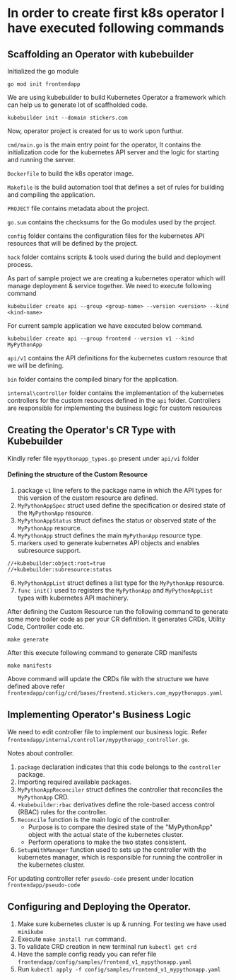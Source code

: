 # In order to create first k8s operator I have executed following commands

## Scaffolding an Operator with kubebuilder
Initialized the go module

```
go mod init frontendapp
```

We are using kubebuilder to build Kubernetes Operator a framework which can help us to generate lot of scaffholded code.

```
kubebuilder init --domain stickers.com
```

Now, operator project is created for us to work upon furthur.

`cmd/main.go` is the main entry point for the operator, It contains the initialization code for the kubernetes API server and the logic for starting and running the server.

`Dockerfile` to build the k8s operator image.

`Makefile` is the build automation tool that defines a set of rules for building and compiling the application.

`PROJECT` file contains metadata about the project.


`go.sum` contains the checksums for the Go modules used by the project.

`config` folder contains the configuration files for the kubernetes API resources that will be defined by the project.

`hack` folder contains scripts & tools used during the build and deployment process.



As part of sample project we are creating a kubernetes operator which will manage deployment & service together.
We need to execute following command

```
kubebuilder create api --group <group-name> --version <version> --kind <kind-name>
```

For current sample application we have executed below command.
```
kubebuilder create api --group frontend --version v1 --kind MyPythonApp
```

`api/v1` contains the API definitions for the kubernetes custom resource that we will be defining.

 `bin` folder contains the compiled binary for the application.

 `internal\controller` folder contains the implementation of the kubernetes controllers for the custom resources defined in the `api` folder. Controllers are responsible for implementing the business logic for custom resources


## Creating the Operator's CR Type with Kubebuilder

 Kindly refer file `mypythonapp_types.go` present under `api/vi` folder

#### Defining the structure of the Custom Resource

1. package `v1` line refers to the package name in which the API types for this version of the custom resource are defined.
2. `MyPythonAppSpec` struct used define the specification or desired state of the `MyPythonApp` resource.
3. `MyPythonAppStatus` struct defines the status or observed state of the `MyPythonApp` resource.
4. `MyPythonApp` struct defines the main `MyPythonApp` resource type.
5. markers used to generate kubernetes API objects and enables subresource support.
```
//+kubebuilder:object:root=true
//+kubebuilder:subresource:status
```
6. `MyPythonAppList` struct defines a list type for the `MyPythonApp` resource.
7. `func init()` used to registers the `MyPythonApp` and `MyPythonAppList` types with kubernetes API machinery.



After defining the Custom Resource run the following command to generate some more boiler code as per your CR definition. It generates CRDs, Utility Code, Controller code etc.
```
make generate
```

After this execute following command to generate CRD manifests

```
make manifests
```

Above command will update the CRDs file with the structure we have defined above refer `frontendapp/config/crd/bases/frontend.stickers.com_mypythonapps.yaml`


## Implementing Operator's Business Logic

We need to edit controller file to implement our business logic. Refer `frontendapp/internal/controller/mypythonapp_controller.go`.

Notes about controller.

1. `package` declaration indicates that this code belongs to the `controller` package.
2. Importing required available packages.
3. `MyPythonAppReconciler` struct defines the controller that reconciles the `MyPythonApp` CRD.
4. `+kubebuilder:rbac` derivatives define the role-based access control (RBAC) rules for the controller.
5. `Reconcile` function is the main logic of the controller.
    <ul>
    <li> Purpose is to compare the desired state of the "MyPythonApp" object with the actual state of the kubernetes cluster.
    </li>
    <li>Perform operations to make the two states consistent.</li>
    </ul>
6. `SetupWithManager` function used to sets up the controller with the kubernetes manager, which is responsible for running the controller in the kubernetes cluster.


For updating controller refer `pseudo-code` present under location `frontendapp/pseudo-code`


## Configuring and Deploying the Operator.

1. Make sure kubernetes cluster is up & running. For testing we have used `minikube`
2. Execute `make install run` command.
3. To validate CRD creation in new terminal run `kubectl get crd`
4. Have the sample config ready you can refer file `frontendapp/config/samples/frontend_v1_mypythonapp.yaml`
5. Run `kubectl apply -f config/samples/frontend_v1_mypythonapp.yaml`




